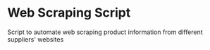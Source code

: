 # Web Scraping Script

Script to automate web scraping product information from different suppliers' websites
